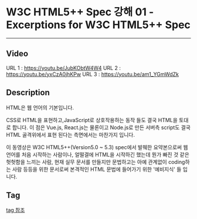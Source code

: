 # W3C HTML5++ Spec 강해 01 - Excerptions for W3C HTML5++ Spec
---
## Video 
URL 1 : https://youtu.be/JubKObtW4W4
URL 2 : https://youtu.be/yxCzA0jhKPw
URL 3 : https://youtu.be/am1_YGmWdZk

## Description
HTML은 웹 언어의 기본입니다.

CSS로 HTML을 표현하고,JavaScript로 상호작용하는 동작 들도 결국 HTML을 토대로 합니다.
이 점은 Vue.js, React.js는 물론이고 Node.js로 만든 서버측 script도 결국 HTML 골격위에서 표현 된다는 측면에서는 마찬가지 입니다.

이 동영상은 W3C HTML5++(Version5.0 ~ 5.3) spec에서 발췌한 요약본으로써 
웹언어를 처음 시작하는 사람이나, 얼떨결에 HTML을 시작하긴 했는데 
뭔가 빠진 것 같은 헛헛함을 느끼는 사람, 현재 실무 문서를 만들지만 
문법하고는 아예 관계없이 coding하는 사람 등등을 위한 문서로써
본격적인 HTML 문법에 들어가기 위한 '예비지식' 들 입니다.


## Tag
[tag 참조](../../Youtube-tag.md)